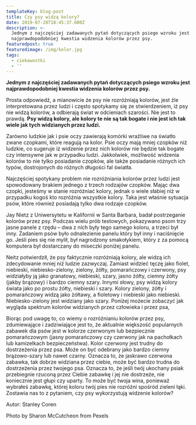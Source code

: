 ```yaml
---
templateKey: blog-post
title: Czy psy widzą kolory?
date: 2019-07-28T18:45:37.600Z
description: >-
  Jednym z najczęściej zadawanych pytań dotyczących psiego wzroku jest
  najprawdopodobniej kwestia widzenia kolorów przez psy.
featuredpost: true
featuredimage: /img/kolor.jpg
tags:
  - ciekawostki
  - ''
---
```

**Jednym z najczęściej zadawanych pytań dotyczących psiego wzroku jest najprawdopodobniej kwestia widzenia kolorów przez psy.**

Prosta odpowiedź, a mianowicie że psy nie rozróżniają kolorów, jest źle interpretowana przez ludzi i często spotykamy się ze stwierdzeniem, iż psy nie widzą kolorów, a odbierają świat w odcieniach szarości. Nie jest to prawdą. **Psy widzą kolory, ale kolory te nie są tak bogate i nie jest ich tak wiele jak tych widzianych przez ludzi.**

Zarówno ludzkie jak i psie oczy zawierają komórki wrażliwe na światło zwane czopkami, które reagują na kolor. Psie oczy mają mniej czopków niż ludzkie, co sugeruje iż widzenie przez nich kolorów nie będzie tak bogate czy intensywne jak w przypadku ludzi. Jakkolwiek, możliwość widzenia kolorów to nie tylko posiadanie czopków, ale także posiadanie różnych ich typów, dostrojonych do różnych długości fal światła.

Najczęściej spotykany problem nie rozróżniania kolorów przez ludzi jest spowodowany brakiem jednego z trzech rodzajów czopków. Mając dwa czopki, jesteśmy w stanie rozróżniać kolory, jednak o wiele słabiej niż w przypadku kogoś kto rozróżnia wszystkie kolory. Taka jest właśnie sytuacja psów, które również posiadają tylko dwa rodzaje czopków.

Jay Nietz z Uniwersytetu w Kalifornii w Santa Barbara, badał postrzeganie kolorów przez psy. Podczas wielu prób testowych, pokazywano psom trzy jasne panele z rzędu – dwa z nich były tego samego koloru, a trzeci był inny. Zadaniem psów było odnalezienie panelu który był inny i naciśnięcie go. Jeśli pies się nie mylił, był nagrodzony smakołykiem, który z za pomocą komputera był dostarczany do miseczki poniżej panelu.

Neitz potwierdził, że psy faktycznie rozróżniają kolory, ale widzą ich zdecydowanie mniej niż ludzie zazwyczaj. Zamiast widzieć tęczę jako fiolet, niebieski, niebiesko-zielony, zielony, żółty, pomarańczowy i czerwony, psy widziałyby ją jako granatowy, niebieski, szary, jasno żółty, ciemny żółty (jakby brązowy) i bardzo ciemny szary. Innymi słowy, psy widzą kolory świata jako po prostu żółty, niebieski i szary. Kolory zielony, żółty i pomarańczowy widzą jako żółtawy, a fioletowy i niebieski jako niebieski. Niebiesko-zielony jest widziany jako szary. Poniżej możecie zobaczyć jak wygląda spektrum kolorów widzianych przez człowieka i przez psa,

Biorąc pod uwagę to, co wiemy o rozróżnianiu kolorów przez psy, zdumiewające i zadziwiające jest to, że aktualnie większość popularnych zabawek dla psów jest w kolorze czerwonym lub bezpiecznie pomarańczowym (jasny pomarańczowy czy czerwony jak na pachołkach lub kamizelkach bezpieczeństwa). Kolor czerwony jest trudny do dostrzeżenia przez psa. Może on być odebrany jako bardzo ciemny brązowo-szary lub nawet czarny. Oznacza to, że jaskrawo czerwona zabawka, tak dobrze widziana przez ciebie, może być bardzo trudna do dostrzeżenia przez twojego psa. Oznacza to, że jeśli twój ukochany psiak przebiegnie rzuconą przez Ciebie zabawkę i jej nie dostrzeże, nie koniecznie jest głupi czy uparty. To może być twoja wina, ponieważ wybrałeś zabawkę, której koloru twój pies nie rozróżni spośród zieleni łąki. Zostawia nas to z pytaniem, czy psy wykorzystują widzenie kolorów?

Autor: Stanley Coren

Photo by Sharon McCutcheon from Pexels
